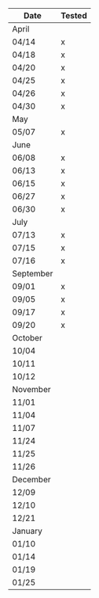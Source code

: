 | Date | Tested |
|---|---|
| April |  |
| 04/14 | x |
| 04/18 | x |
| 04/20 | x |
| 04/25 | x |
| 04/26 | x |
| 04/30 | x |
| May |  |
| 05/07 | x |
| June |  |
| 06/08 | x |
| 06/13 | x |
| 06/15 | x |
| 06/27 | x |
| 06/30 | x |
| July |  |
| 07/13 | x |
| 07/15 | x |
| 07/16 | x |
| September |  |
| 09/01 | x |
| 09/05 | x |
| 09/17 | x |
| 09/20 | x |
| October |  |
| 10/04 |  |
| 10/11 |  |
| 10/12 |  |
| November |  |
| 11/01 |  |
| 11/04 |  |
| 11/07 |  |
| 11/24 |  |
| 11/25 |  |
| 11/26 |  |
| December |  |
| 12/09 |  |
| 12/10 |  |
| 12/21 |  |
| January |  |
| 01/10 |  |
| 01/14 |  |
| 01/19 |  |
| 01/25 |  |

